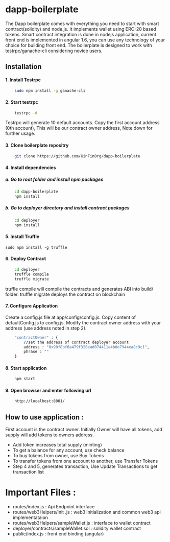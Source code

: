 # dapp-boilerplate
The Dapp boilerplate comes with everything you need to start with smart contract(solidity) and node.js.
It implements wallet using ERC-20 based tokens. Smart contract integration is done in nodejs application, current front end is implemented in angular 1.6, you can use any technology of your choice for building front end. The boilerplate is designed to work with testrpc/ganache-cli considering novice users.

## Installation 

#### 1. Install Testrpc

```sh
	sudo npm install -g ganache-cli
```

#### 2. Start testrpc

```sh
	testrpc -d
```
Testrpc will generate 10 default accounts.
Copy the first account address (0th account), This will be our contract owner address, Note down for further usage.

#### 3. Clone boilerplate repositry
```sh
	git clone https://github.com/XinFinOrg/dapp-boilerplate
```

#### 4. Install dependencies 
##### a. Go to root folder and install npm packages
```sh
	cd dapp-boilerplate
	npm install
```
##### b. Go to deployer directory and install contract packages
```sh
	cd deployer
	npm install
```
#### 5. Install Truffle
	sudo npm install -g truffle

#### 6. Deploy Contract
```sh
	cd deployer
	truffle compile
	truffle migrate
```
truffle compile will compile the contracts and generates ABI into build/ folder.  truffle migrate deploys the contract on blockchain

#### 7. Configure Application
Create a config.js file at app/config/config.js.  Copy content of defaultConfig.js to config.js.  Modify the contract owner address with your address (use address noted in step 2).

```sh
	"contractOwner" : {
		//set the address of contract deployer account
		address : "0x90f8bf6a479f320ead074411a4b0e7944ea8c9c1",
		phrase : ""
	}
```
#### 8. Start application
```sh
	npm start
```
#### 9. Open browser and enter following url
```sh
	http://localhost:8001/
```

## How to use application :
First account is the contract owner.
Initially Owner will have all tokens, add supply will add tokens to owners address.
 - Add token increases total supply (minting)
 - To get a balance for any account, use check balance
 - To buy tokens from owner, use Buy Tokens
 - To transfer tokens from one account to another, use Transfer Tokens
 - Step 4 and 5, generates transaction, Use Update Transactions to get transaction list

# Important Files :

 - routes/index.js : Api Endpoint interface
 - routes/web3Helpers/init .js : web3 initialization and common web3 api implementataion
 - routes/web3Helpers/sampleWallet.js : interface to wallet contract
 - deployer/contracts/sampleWallet.sol : solidity wallet contract
 - public/index.js : front end binding (angular)